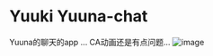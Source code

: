 # Yuuki Yuuna-chat
Yuuna的聊天的app  ... CA动画还是有点问题...
![image](https://github.com/Rah-xeno/yuuki-chat/blob/master/shot/chatgif.gif?raw=true)
